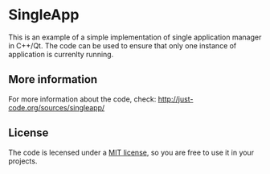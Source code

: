 # SingleApp
This is an example of a simple implementation of single application manager in C++/Qt.
The code can be used to ensure that only one instance of application is currenlty running.

## More information
For more information about the code, check: http://just-code.org/sources/singleapp/

## License
The code is lecensed under a [MIT license](https://choosealicense.com/licenses/mit/), so you are free to use it in your projects.
